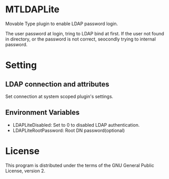 # MTLDAPLite

Movable Type plugin to enable LDAP password login.

The user password at login, tring to LDAP bind at first. If the user not found in directory, or the password is not correct, seocondly trying to internal password.

# Setting

## LDAP connection and attributes

Set connection at system scoped plugin's settings.

## Environment Variables

* LDAPLiteDisabled: Set to 0 to disabled LDAP authentication.
* LDAPLiteRootPassword: Root DN password(optional)

# License

This program is distributed under the terms of the GNU General Public License, version 2.
